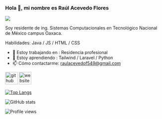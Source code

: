 ### Hola 👋, mi nombre es Raúl Acevedo Flores
![](https://i.pinimg.com/564x/ed/5d/72/ed5d72baa6a359ece8aa3e5659ae172a.jpg)

Soy residente de ing. Sistemas Computacionales en Tecnológico Nacional de México campus Oaxaca.

Habilidades: Java / JS / HTML / CSS

- 🔭 Estoy trabajando en : Residencia profesional 
- 🌱 Estoy aprendiendo : Tailwind / Laravel / Python 
- 📫 Cómo contactarme: raulacevedof549@gmail.com 


[<img src='https://cdn.jsdelivr.net/npm/simple-icons@3.0.1/icons/github.svg' alt='github' height='40'>](https://github.com/RaulAcevedoF)  [<img src='https://cdn.jsdelivr.net/npm/simple-icons@3.0.1/icons/icloud.svg' alt='website' height='40'>](https://raulacevedof.github.io/Portafolio/)  

[![Top Langs](https://github-readme-stats.vercel.app/api/top-langs/?username=RaulAcevedoF)](https://github.com/anuraghazra/github-readme-stats)

![GitHub stats](https://github-readme-stats.vercel.app/api?username=RaulAcevedoF&show_icons=true)  

![Profile views](https://gpvc.arturio.dev/RaulAcevedoF)  
